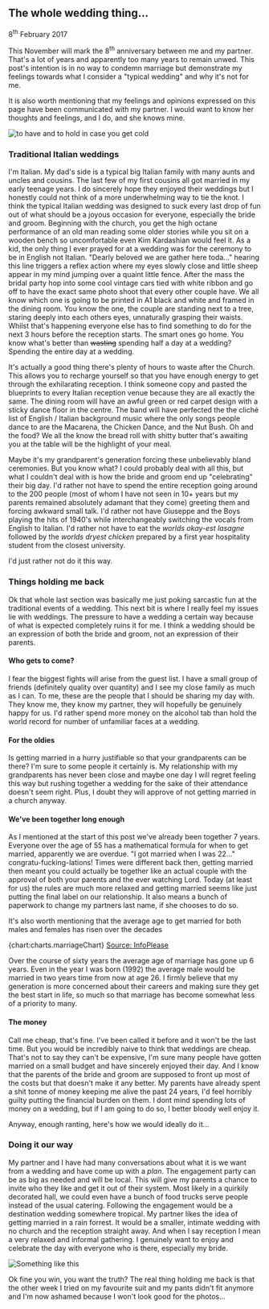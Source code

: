 ## The whole wedding thing...

8<sup>th</sup> February 2017

This November will mark the 8<sup>th</sup> anniversary between me and my partner. That's a lot of years and apparently too many years to remain unwed. This post's intention is in no way to condemn marriage but demonstrate my feelings towards what I consider a "typical wedding" and why it's not for me.  

It is also worth mentioning that my feelings and opinions expressed on this page have been communicated with my partner. I would want to know her thoughts and feelings, and I do, and she knows mine.

![to have and to hold in case you get cold](https://jamesformica.github.io/blog/images/wedding/tohaveandhold.jpg)

### Traditional Italian weddings

I'm Italian. My dad's side is a typical big Italian family with many aunts and uncles and cousins. The last few of my first cousins all got married in my early teenage years. I do sincerely hope they enjoyed their weddings but I honestly could not think of a more underwhelming way to tie the knot. I think the typical Italian wedding was designed to suck every last drop of fun out of what should be a joyous occasion for everyone, especially the bride and groom. Beginning with the church, you get the high octane performance of an old man reading some older stories while you sit on a wooden bench so uncomfortable even Kim Kardashian would feel it. As a kid, the only thing I ever prayed for at a wedding was for the ceremony to be in English not Italian. "Dearly beloved we are gather here toda..." hearing this line triggers a reflex action where my eyes slowly close and little sheep appear in my mind jumping over a quaint little fence. After the mass the bridal party hop into some cool vintage cars tied with white ribbon and go off to have the exact same photo shoot that every other couple have. We all know which one is going to be printed in A1 black and white and framed in the dining room. You know the one, the couple are standing next to a tree, staring deeply into each others eyes, unnaturally grasping their waists. Whilst that's happening everyone else has to find something to do for the next 3 hours before the reception starts. The smart ones go home. You know what's better than ~~wasting~~ spending half a day at a wedding? Spending the entire day at a wedding. 

It's actually a good thing there's plenty of hours to waste after the Church. This allows you to recharge yourself so that you have enough energy to get through the exhilarating reception. I think someone copy and pasted the blueprints to every Italian reception venue because they are all exactly the same. The dining room will have an awful green or red carpet design with a sticky dance floor in the centre. The band will have perfected the the cliché list of English / Italian background music where the only songs people dance to are the Macarena, the Chicken Dance, and the Nut Bush. Oh and the food? We all the know the bread roll with shitty butter that's awaiting you at the table will be the highlight of your meal.  

Maybe it's my grandparent's generation forcing these unbelievably bland ceremonies. But you know what? I could probably deal with all this, but what I couldn't deal with is how the bride and groom end up "celebrating" their big day. I'd rather not have to spend the entire reception going around to the 200 people (most of whom I have not seen in 10+ years but my parents remained absolutely adamant that they come) greeting them and forcing awkward small talk. I'd rather not have Giuseppe and the Boys playing the hits of 1940's while interchangeably switching the vocals from English to Italian. I'd rather not have to eat the _worlds okay-est lasagne_ followed by the _worlds dryest chicken_ prepared by a first year hospitality student from the closest university.  

I'd just rather not do it this way.

### Things holding me back

Ok that whole last section was basically me just poking sarcastic fun at the traditional events of a wedding. This next bit is where I really feel my issues lie with weddings. The pressure to have a wedding a certain way because of what is expected completely ruins it for me. I think a wedding should be an expression of both the bride and groom, not an expression of their parents.  

#### Who gets to come?

I fear the biggest fights will arise from the guest list. I have a small group of friends (definitely quality over quantity) and I see my close family as much as I can. To me, these are the people that I should be sharing my day with. They know me, they know my partner, they will hopefully be genuinely happy for us. I'd rather spend more money on the alcohol tab than hold the world record for number of unfamiliar faces at a wedding.  

#### For the oldies

Is getting married in a hurry justifiable so that your grandparents can be there? I'm sure to some people it certainly is. My relationship with my grandparents has never been close and maybe one day I will regret feeling this way but rushing together a wedding for the sake of their attendance doesn't seem right. Plus, I doubt they will approve of not getting married in a church anyway.  

#### We've been together long enough

As I mentioned at the start of this post we've already been together 7 years. Everyone over the age of 55 has a mathematical formula for when to get married, apparently we are overdue. "I got married when I was 22..." congratu-fucking-lations! Times were different back then, getting married then meant you could actually be together like an actual couple with the approval of both your parents and the ever watching Lord. Today (at least for us) the rules are much more relaxed and getting married seems like just putting the final label on our relationship. It also means a bunch of paperwork to change my partners last name, if she chooses to do so.  

It's also worth mentioning that the average age to get married for both males and females has risen over the decades

{chart:charts.marriageChart}
[Source: InfoPlease](http://www.infoplease.com/ipa/A0005061.html)

Over the course of sixty years the average age of marriage has gone up 6 years. Even in the year I was born (1992) the average male would be married in two years time from now at age 26. I firmly believe that my generation is more concerned about their careers and making sure they get the best start in life, so much so that marriage has become somewhat less of a priority to many.

#### The money

Call me cheap, that's fine. I've been called it before and it won't be the last time. But you would be incredibly naive to think that weddings are cheap. That's not to say they can't be expensive, I'm sure many people have gotten married on a small budget and have sincerely enjoyed their day. And I know that the parents of the bride and groom are supposed to front up most of the costs but that doesn't make it any better. My parents have already spent a shit tonne of money keeping me alive the past 24 years, I'd feel horribly guilty putting the financial burden on them. I dont mind spending lots of money on a wedding, but if I am going to do so, I better bloody well enjoy it.  

Anyway, enough ranting, here's how we would ideally do it...

### Doing it our way

My partner and I have had many conversations about what it is we want from a wedding and have come up with a _plan_. The engagement party can be as big as needed and will be local. This will give my parents a chance to invite who they like and get it out of their system. Most likely in a quirkily decorated hall, we could even have a bunch of food trucks serve people instead of the usual catering. Following the engagement would be a destination wedding somewhere tropical. My partner likes the idea of getting married in a rain forrest. It would be a smaller, intimate wedding with no church and the reception straight away. And when I say reception I mean a very relaxed and informal gathering. I genuinely want to enjoy and celebrate the day with everyone who is there, especially my bride.

![Something like this](https://jamesformica.github.io/blog/images/wedding/forest.jpg)

Ok fine you win, you want the truth? The real thing holding me back is that the other week I tried on my favourite suit and my pants didn't fit anymore and I'm now ashamed because I won't look good for the photos...  
